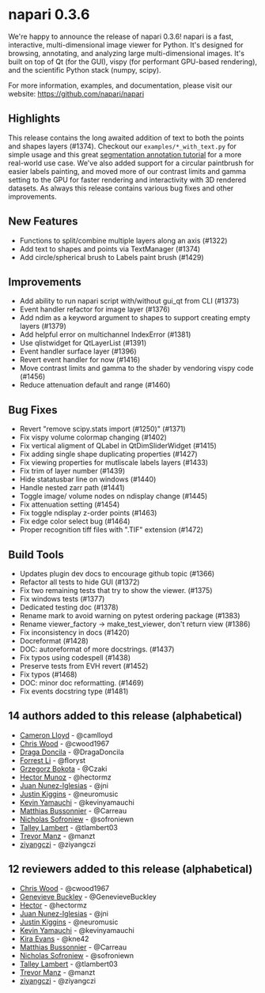 # napari 0.3.6

We're happy to announce the release of napari 0.3.6!
napari is a fast, interactive, multi-dimensional image viewer for Python.
It's designed for browsing, annotating, and analyzing large multi-dimensional
images. It's built on top of Qt (for the GUI), vispy (for performant GPU-based
rendering), and the scientific Python stack (numpy, scipy).


For more information, examples, and documentation, please visit our website:
https://github.com/napari/napari

## Highlights
This release contains the long awaited addition of text to both the points and
shapes layers (#1374). Checkout our `examples/*_with_text.py` for simple usage
and this great [segmentation annotation tutorial](https://napari.org/tutorials/applications/annotate_segmentation)
for a more real-world use case. We've also added support for a circular
paintbrush for easier labels painting, and moved more of our contrast limits
and gamma setting to the GPU for faster rendering and interactivity with
3D rendered datasets. As always this release contains various bug fixes and
other improvements.


## New Features
- Functions to split/combine multiple layers along an axis (#1322)
- Add text to shapes and points via TextManager (#1374)
- Add circle/spherical brush to Labels paint brush (#1429)


## Improvements
- Add ability to run napari script with/without gui_qt from CLI (#1373)
- Event handler refactor for image layer (#1376)
- Add ndim as a keyword argument to shapes to support creating empty layers (#1379)
- Add helpful error on multichannel IndexError (#1381)
- Use qlistwidget for QtLayerList (#1391)
- Event handler surface layer (#1396)
- Revert event handler for now (#1416)
- Move contrast limits and gamma to the shader by vendoring vispy code (#1456)
- Reduce attenuation default and range (#1460)


## Bug Fixes
- Revert "remove scipy.stats import (#1250)" (#1371)
- Fix vispy volume colormap changing (#1402)
- Fix vertical aligment of QLabel in QtDimSliderWidget (#1415)
- Fix adding single shape duplicating properties (#1427)
- Fix viewing properties for mutliscale labels layers (#1433)
- Fix trim of layer number (#1439)
- Hide statatusbar line on windows (#1440)
- Handle nested zarr path (#1441)
- Toggle image/ volume nodes on ndisplay change (#1445)
- Fix attenuation setting (#1454)
- Fix toggle ndisplay z-order points (#1463)
- Fix edge color select bug (#1464)
- Proper recognition tiff files with ".TIF" extension (#1472)


## Build Tools
- Updates plugin dev docs to encourage github topic (#1366)
- Refactor all tests to hide GUI (#1372)
- Fix two remaining tests that try to show the viewer. (#1375)
- Fix windows tests (#1377)
- Dedicated testing doc (#1378)
- Rename mark to avoid warning on pytest ordering package (#1383)
- Rename viewer_factory -> make_test_viewer, don't return view (#1386)
- Fix inconsistency in docs (#1420)
- Docreformat (#1428)
- DOC: autoreformat of more docstrings. (#1437)
- Fix typos using codespell (#1438)
- Preserve tests from EVH revert (#1452)
- Fix typos (#1468)
- DOC: minor doc reformatting. (#1469)
- Fix events docstring type (#1481)


## 14 authors added to this release (alphabetical)

- [Cameron Lloyd](https://github.com/napari/napari/commits?author=camlloyd) - @camlloyd
- [Chris Wood](https://github.com/napari/napari/commits?author=cwood1967) - @cwood1967
- [Draga Doncila](https://github.com/napari/napari/commits?author=DragaDoncila) - @DragaDoncila
- [Forrest Li](https://github.com/napari/napari/commits?author=floryst) - @floryst
- [Grzegorz Bokota](https://github.com/napari/napari/commits?author=Czaki) - @Czaki
- [Hector Munoz](https://github.com/napari/napari/commits?author=hectormz) - @hectormz
- [Juan Nunez-Iglesias](https://github.com/napari/napari/commits?author=jni) - @jni
- [Justin Kiggins](https://github.com/napari/napari/commits?author=neuromusic) - @neuromusic
- [Kevin Yamauchi](https://github.com/napari/napari/commits?author=kevinyamauchi) - @kevinyamauchi
- [Matthias Bussonnier](https://github.com/napari/napari/commits?author=Carreau) - @Carreau
- [Nicholas Sofroniew](https://github.com/napari/napari/commits?author=sofroniewn) - @sofroniewn
- [Talley Lambert](https://github.com/napari/napari/commits?author=tlambert03) - @tlambert03
- [Trevor Manz](https://github.com/napari/napari/commits?author=manzt) - @manzt
- [ziyangczi](https://github.com/napari/napari/commits?author=ziyangczi) - @ziyangczi


## 12 reviewers added to this release (alphabetical)

- [Chris Wood](https://github.com/napari/napari/commits?author=cwood1967) - @cwood1967
- [Genevieve Buckley](https://github.com/napari/napari/commits?author=GenevieveBuckley) - @GenevieveBuckley
- [Hector](https://github.com/napari/napari/commits?author=hectormz) - @hectormz
- [Juan Nunez-Iglesias](https://github.com/napari/napari/commits?author=jni) - @jni
- [Justin Kiggins](https://github.com/napari/napari/commits?author=neuromusic) - @neuromusic
- [Kevin Yamauchi](https://github.com/napari/napari/commits?author=kevinyamauchi) - @kevinyamauchi
- [Kira Evans](https://github.com/napari/napari/commits?author=kne42) - @kne42
- [Matthias Bussonnier](https://github.com/napari/napari/commits?author=Carreau) - @Carreau
- [Nicholas Sofroniew](https://github.com/napari/napari/commits?author=sofroniewn) - @sofroniewn
- [Talley Lambert](https://github.com/napari/napari/commits?author=tlambert03) - @tlambert03
- [Trevor Manz](https://github.com/napari/napari/commits?author=manzt) - @manzt
- [ziyangczi](https://github.com/napari/napari/commits?author=ziyangczi) - @ziyangczi

